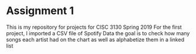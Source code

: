 # Assignment 1
This is my repository for projects for CISC 3130 Spring 2019
For the first project, I imported a CSV file of Spotify Data
the goal is to check how many songs each artist had on the chart
as well as alphabetize them in a linked list
